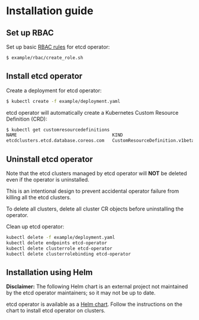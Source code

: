 # Installation guide

## Set up RBAC

Set up basic [RBAC rules][rbac-rules] for etcd operator:

```bash
$ example/rbac/create_role.sh
```

## Install etcd operator

Create a deployment for etcd operator:

```bash
$ kubectl create -f example/deployment.yaml
```

etcd operator will automatically create a Kubernetes Custom Resource Definition (CRD):

```bash
$ kubectl get customresourcedefinitions
NAME                                    KIND
etcdclusters.etcd.database.coreos.com   CustomResourceDefinition.v1beta1.apiextensions.k8s.io
```

## Uninstall etcd operator

Note that the etcd clusters managed by etcd operator will **NOT** be deleted even if the operator is uninstalled.

This is an intentional design to prevent accidental operator failure from killing all the etcd clusters.

To delete all clusters, delete all cluster CR objects before uninstalling the operator.

Clean up etcd operator:

```bash
kubectl delete -f example/deployment.yaml
kubectl delete endpoints etcd-operator
kubectl delete clusterrole etcd-operator
kubectl delete clusterrolebinding etcd-operator
```

## Installation using Helm

**Disclaimer:** The following Helm chart is an external project not maintained by the etcd operator maintainers; so it may not be up to date.

etcd operator is available as a [Helm chart][etcd-helm]. Follow the instructions on the chart to install etcd operator on clusters.


[rbac-rules]: rbac.md
[etcd-helm]: https://github.com/kubernetes/charts/tree/master/stable/etcd-operator/
